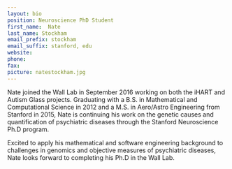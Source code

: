 ```yaml
---
layout: bio
position: Neuroscience PhD Student
first_name:  Nate
last_name: Stockham
email_prefix: stockham
email_suffix: stanford, edu
website:
phone:
fax:
picture: natestockham.jpg
---
```


Nate joined the Wall Lab in September 2016 working on both the iHART and Autism Glass projects. Graduating with a B.S. in Mathematical and Computational Science in 2012 and a M.S. in Aero/Astro Engineering from Stanford in 2015, Nate is continuing his work on the genetic causes and quantification of psychiatric diseases through the Stanford Neuroscience Ph.D program. 

Excited to apply his mathematical and software engineering background to challenges in genomics and objective measures of psychiatric diseases, Nate looks forward to completing his Ph.D in the Wall Lab.